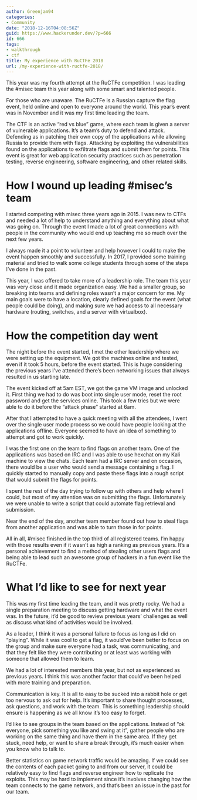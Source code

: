 ```yaml
---
author: Greenjam94
categories:
- Community
date: "2018-12-16T04:08:56Z"
guid: https://www.hackerunder.dev/?p=666
id: 666
tags:
- walkthrough
- ctf
title: My experience with RuCTFe 2018
url: /my-experience-with-ructfe-2018/
---
```


This year was my fourth attempt at the RuCTFe competition. I was leading the #misec team this year along with some smart and talented people.

For those who are unaware. The RuCTFe is a Russian capture the flag event, held online and open to everyone around the world. This year’s event was in November and it was my first time leading the team.

The CTF is an active “red vs blue” game, where each team is given a server of vulnerable applications. It’s a team’s duty to defend and attack. Defending as in patching their own copy of the applications while allowing Russia to provide them with flags. Attacking by exploiting the vulnerabilities found on the applications to exfiltrate flags and submit them for points. This event is great for web application security practices such as penetration testing, reverse engineering, software engineering, and other related skills.

# How I wound up leading #misec’s team

I started competing with misec three years ago in 2015. I was new to CTFs and needed a lot of help to understand anything and everything about what was going on. Through the event I made a lot of great connections with people in the community who would end up teaching me so much over the next few years.

I always made it a point to volunteer and help however I could to make the event happen smoothly and successfully. In 2017, I provided some training material and tried to walk some college students through some of the steps I’ve done in the past.

This year, I was offered to take more of a leadership role. The team this year was very close and it made organization easy. We had a smaller group, so breaking into teams and defining roles wasn’t a major concern for me. My main goals were to have a location, clearly defined goals for the event (what people could be doing), and making sure we had access to all necessary hardware (routing, switches, and a server with virtualbox).

# How the competition day went

The night before the event started, I met the other leadership where we were setting up the equipment. We got the machines online and tested, even if it took 5 hours, before the event started. This is huge considering the previous years I’ve attended there’s been networking issues that always resulted in us starting late.

The event kicked off at 5am EST, we got the game VM image and unlocked it. First thing we had to do was boot into single user mode, reset the root password and get the services online. This took a few tries but we were able to do it before the “attack phase” started at 6am.

After that I attempted to have a quick meeting with all the attendees, I went over the single user mode process so we could have people looking at the applications offline. Everyone seemed to have an idea of something to attempt and got to work quickly.

I was the first one on the team to find flags on another team. One of the applications was based on IRC and I was able to use hexchat on my Kali machine to view the chats. Each team had a IRC server and on occasion, there would be a user who would send a message containing a flag. I quickly started to manually copy and paste these flags into a rough script that would submit the flags for points.

I spent the rest of the day trying to follow up with others and help where I could, but most of my attention was on submitting the flags. Unfortunately we were unable to write a script that could automate flag retrieval and submission.

Near the end of the day, another team member found out how to steal flags from another application and was able to turn those in for points.

All in all, #misec finished in the top third of all registered teams. I’m happy with those results even if it wasn’t as high a ranking as previous years. It’s a personal achievement to find a method of stealing other users flags and being able to lead such an awesome group of hackers in a fun event like the RuCTFe.

# What I’d like to see for next year

This was my first time leading the team, and it was pretty rocky. We had a single preparation meeting to discuss getting hardware and what the event was. In the future, it’d be good to review previous years’ challenges as well as discuss what kind of activities would be involved.

As a leader, I think it was a personal failure to focus as long as I did on “playing”. While it was cool to get a flag, it would’ve been better to focus on the group and make sure everyone had a task, was communicating, and that they felt like they were contributing or at least was working with someone that allowed them to learn.

We had a lot of interested members this year, but not as experienced as previous years. I think this was another factor that could’ve been helped with more training and preparation.

Communication is key. It is all to easy to be sucked into a rabbit hole or get too nervous to ask out for help. It’s important to share thought processes, ask questions, and work with the team. This is something leadership should ensure is happening as we all know it’s too easy to forget.

I’d like to see groups in the team based on the applications. Instead of “ok everyone, pick something you like and swing at it”, gather people who are working on the same thing and have them in the same area. If they get stuck, need help, or want to share a break through, it’s much easier when you know who to talk to.

Better statistics on game network traffic would be amazing. If we could see the contents of each packet going to and from our server, it could be relatively easy to find flags and reverse engineer how to replicate the exploits. This may be hard to implement since it’s involves changing how the team connects to the game network, and that’s been an issue in the past for our team.